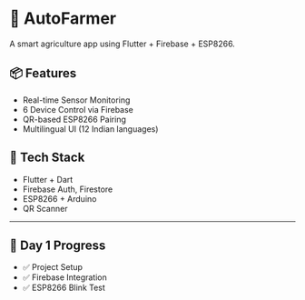 # 🌾 AutoFarmer

A smart agriculture app using Flutter + Firebase + ESP8266.

## 📦 Features
- Real-time Sensor Monitoring
- 6 Device Control via Firebase
- QR-based ESP8266 Pairing
- Multilingual UI (12 Indian languages)

## 🔧 Tech Stack
- Flutter + Dart
- Firebase Auth, Firestore
- ESP8266 + Arduino
- QR Scanner

---

## 🚀 Day 1 Progress
- ✅ Project Setup
- ✅ Firebase Integration
- ✅ ESP8266 Blink Test
